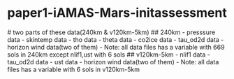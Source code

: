 # paper1-iAMAS-Mars-initassessment
<Simulating Martian Atmospheric Processes and Local Dust Events with a New Global Variable-Resolution Model iAMAS-Mars>
# two parts of these data(240km & v120km-5km)
## 240km
- presssure data
- skintemp data
- tho data
- theta data
- co2ice data
- tau_od2d data
- horizon wind data(two of them)
- Note: all data files has a variable with 669 sols in 240km except nlif1,ust with 6 sols
## v120km-5km
- nlif1 data
- tau_od2d data
- ust data
- horizon wind data(two of them)
- Note: all data files has a variable with 6 sols in v120km-5km
